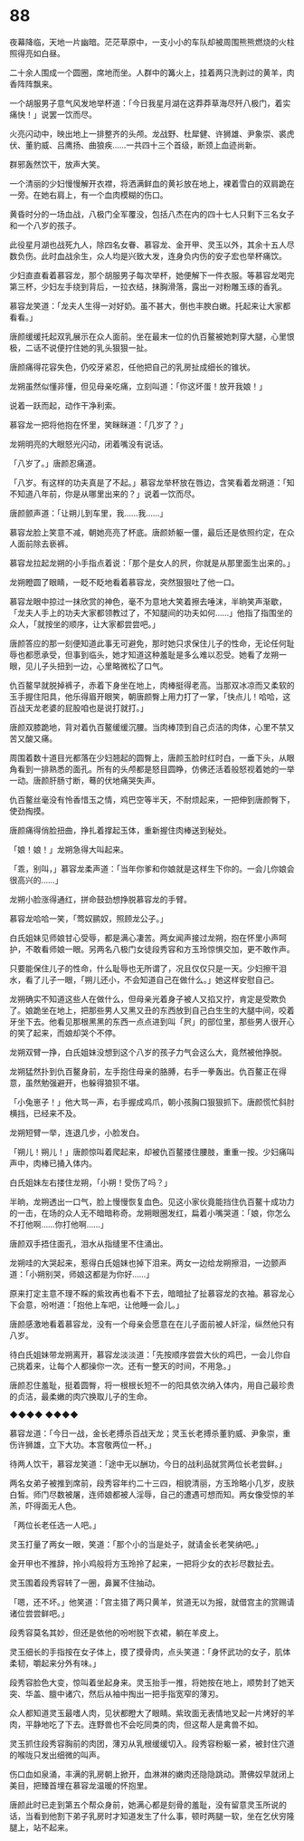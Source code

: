 # 88

夜幕降临，天地一片幽暗。茫茫草原中，一支小小的车队却被周围熊熊燃烧的火柱照得亮如白昼。

二十余人围成一个圆圈，席地而坐。人群中的篝火上，挂着两只洗剥过的黄羊，肉香阵阵飘来。

一个胡服男子意气风发地举杯道：「今日我星月湖在这莽莽草海尽歼八极门，着实痛快！」说罢一饮而尽。

火亮闪动中，映出地上一排整齐的头颅。龙战野、杜犀健、许狮雄、尹象崇、裘虎伏、董豹威、吕鹰扬、曲狼疾……一共四十三个首级，断颈上血迹尚新。

群邪轰然饮干，放声大笑。

一个清丽的少妇慢慢解开衣襟，将洒满鲜血的黄衫放在地上，裸着雪白的双肩跪在一旁。在她右肩上，有一个血肉模糊的伤口。

黄昏时分的一场血战，八极门全军覆没，包括八杰在内的四十七人只剩下三名女子和一个八岁的孩子。

此役星月湖也战死九人，除四名女眷、慕容龙、金开甲、灵玉以外，其余十五人尽数负伤。此时血战余生，众人均是兴致大发，连身负内伤的安子宏也举杯痛饮。

少妇直直看着慕容龙，那个胡服男子每次举杯，她便解下一件衣服。等慕容龙喝完第三杯，少妇左手绕到背后，一拉衣结，抹胸滑落，露出一对粉雕玉琢的香乳。

慕容龙笑道：「龙夫人生得一对好奶。虽不甚大，倒也丰腴白嫩。托起来让大家都看看。」

唐颜缓缓托起双乳展示在众人面前。坐在最末一位的仇百鳌被她刺穿大腿，心里恨极，二话不说便拧住她的乳头狠狠一扯。

唐颜痛得花容失色，仍咬牙紧忍，任他把自己的乳房扯成细长的锥状。

龙朔虽然似懂非懂，但见母亲吃痛，立刻叫道：「你这坏蛋！放开我娘！」

说着一跃而起，动作干净利索。

慕容龙一把将他抱在怀里，笑眯眯道：「几岁了？」

龙朔明亮的大眼怒光闪动，闭着嘴没有说话。

「八岁了。」唐颜忍痛道。

「八岁。有这样的功夫真是了不起。」慕容龙举杯放在唇边，含笑看着龙朔道：「知不知道八年前，你是从哪里出来的？」说着一饮而尽。

唐颜颤声道：「让朔儿到车里，我……我……」

慕容龙脸上笑意不减，朝她亮亮了杯底。唐颜娇躯一僵，最后还是依照约定，在众人面前除去亵裤。

慕容龙拉起龙朔的小手指点着说：「那个是女人的屄，你就是从那里面生出来的。」

龙朔瞪圆了眼睛，一眨不眨地看着慕容龙，突然狠狠吐了他一口。

慕容龙眼中掠过一抹欣赏的神色，毫不为意地大笑着擦去唾沫，半晌笑声渐歇，「龙夫人手上的功夫大家都领教过了，不知腿间的功夫如何……」他指了指围坐的众人，「就按坐的顺序，让大家都尝尝吧。」

唐颜答应的那一刻便知道此事无可避免，那时她只求保住儿子的性命，无论任何耻辱也都愿承受，但事到临头，她才知道这种羞耻是多么难以忍受。她看了龙朔一眼，见儿子头扭到一边，心里略微松了口气。

仇百鳌早就脱掉裤子，赤着下身坐在地上，肉棒挺得老高。当那双冰凉而又柔软的玉手握住阳具，他乐得眉开眼笑，朝唐颜臀上用力打了一掌，「快点儿！哈哈，这百战天龙老婆的屁股咱也是说打就打。」

唐颜双膝跪地，背对着仇百鳌缓缓沉腰。当肉棒顶到自己贞洁的肉体，心里不禁又苦又酸又痛。

周围着数十道目光都落在少妇翘起的圆臀上，唐颜玉脸时红时白，一垂下头，从眼角看到一排熟悉的面孔。所有的头颅都是怒目圆睁，仿佛还活着般怒视着她的一举一动。唐颜肝肠寸断，蓦的伏地痛哭失声。

仇百鳌丝毫没有怜香惜玉之情，鸡巴空等半天，不耐烦起来，一把伸到唐颜臀下，使劲掏摸。

唐颜痛得俏脸扭曲，挣扎着撑起玉体，重新握住肉棒送到秘处。

「娘！娘！」龙朔急得大叫起来。

「乖，别叫，」慕容龙柔声道：「当年你爹和你娘就是这样生下你的。一会儿你娘会很高兴的……」

龙朔小脸涨得通红，拼命鼓劲想挣脱慕容龙的手臂。

慕容龙哈哈一笑，「莺奴鹂奴，照顾龙公子。」

白氏姐妹见师娘甘心受辱，都是满心凄苦。两女闻声接过龙朔，抱在怀里小声呵护，不敢看师娘一眼。另两名八极门女徒段秀容和方玉玲惊惧交加，更不敢作声。

只要能保住儿子的性命，什么耻辱也无所谓了，况且仅仅只是一天。少妇擦干泪水，看了儿子一眼，「朔儿还小，不会知道自己在做什么。」她这样安慰自己。

龙朔确实不知道这些人在做什么，但母亲光着身子被人又掐又拧，肯定是受欺负了。娘跪坐在地上，把那些男人又黑又丑的东西放到自己白生生的大腿中间，咬着牙坐下去。他看见那根黑黑的东西一点点进到叫「屄」的部位里，那些男人很开心的笑了起来，而娘却哭个不停。

龙朔双臂一挣，白氏姐妹没想到这个八岁的孩子力气会这么大，竟然被他挣脱。

龙朔猛然扑到仇百鳌身前，左手抱住母亲的胳膊，右手一拳轰出。仇百鳌正在得意，虽然勉强避开，也躲得狼狈不堪。

「小兔崽子！」他大骂一声，右手握成鸡爪，朝小孩胸口狠狠抓下。唐颜慌忙斜肘横挡，已经来不及。

龙朔短臂一举，连退几步，小脸发白。

「朔儿！朔儿！」唐颜惊叫着爬起来，却被仇百鳌搂住腰肢，重重一按。少妇痛叫声中，肉棒已捅入体内。

白氏姐妹左右搂住龙朔，「小朔！受伤了吗？」

半晌，龙朔透出一口气，脸上慢慢恢复血色。见这小家伙竟能挡住仇百鳌十成功力的一击，在场的众人无不暗暗称奇。龙朔眼圈发红，扁着小嘴哭道：「娘，你怎么不打他啊……你打他啊……」

唐颜双手捂住面孔，泪水从指缝里不住涌出。

龙朔哇的大哭起来，惹得白氏姐妹也掉下泪来。两女一边给龙朔擦泪，一边颤声道：「小朔别哭，师娘这都是为你好……」

原来打定主意不理不睬的紫玫再也看不下去，暗暗扯了扯慕容龙的衣袖。慕容龙心下会意，吩咐道：「抱他上车吧，让他睡一会儿。」

唐颜感激地看着慕容龙，没有一个母亲会愿意在在儿子面前被人奸淫，纵然他只有八岁。

待白氏姐妹带龙朔离开，慕容龙淡淡道：「先按顺序尝尝大伙的鸡巴，一会儿你自己挑着来，让每个人都操你一次。还有一整天的时间，不用急。」

唐颜忍住羞耻，挺着圆臀，将一根根长短不一的阳具依次纳入体内，用自己最珍贵的贞洁，最柔嫩的肉穴换取儿子的生命。

◆◆◆◆ ◆◆◆◆

慕容龙道：「今日一战，金长老搏杀百战天龙；灵玉长老搏杀董豹威、尹象崇，重伤许狮雄，立下大功。本宫敬两位一杯。」

待两人饮干，慕容龙笑道：「途中无以酬功，今日的战利品就赏两位长老尝鲜。」

两名女弟子被推到席前，段秀容年约二十三四，相貌清丽，方玉玲略小几岁，皮肤白皙。师门尽数被屠，连师娘都被人淫辱，自己的遭遇可想而知。两女像受惊的羊羔，吓得面无人色。

「两位长老任选一人吧。」

灵玉打量了两女一眼，笑道：「那个小的当是处子，就请金长老笑纳吧。」

金开甲也不推辞，拎小鸡般将方玉玲拎了起来，一把将少女的衣衫尽数扯去。

灵玉围着段秀容转了一圈，鼻翼不住抽动。

「嗯，还不坏。」他笑道：「宫主猎了两只黄羊，贫道无以为报，就借宫主的赏赐请诸位尝尝鲜吧。」

段秀容莫名其妙，但还是依他的吩咐脱下衣裙，躺在羊皮上。

灵玉细长的手指按在女子体上，摸了摸骨肉，点头笑道：「身怀武功的女子，肌体柔韧，嚼起来分外有味。」

段秀容脸色大变，惊叫着坐起身来。灵玉抬手一推，将她按在地上，顺势封了她天突、华盖、膻中诸穴，然后从袖中掏出一把手指宽窄的薄刃。

众人都知道灵玉最嗜人肉，见状都瞪大了眼睛。紫玫面无表情地叉起一片烤好的羊肉，平静地吃了下去。连野兽也不会吃同类的肉，但这帮人是禽兽不如。

灵玉抓住段秀容胸前的肉团，薄刃从乳根缓缓切入。段秀容粉躯一紧，被封住穴道的喉咙只发出细微的叫声。

伤口血如泉涌，丰满的乳房朝上掀开，血淋淋的嫩肉还隐隐跳动。萧佛奴早就闭上美目，把臻首埋在慕容龙温暖的怀抱里。

唐颜此时已走到第五个帮众身前，她满心都是刻骨的羞耻，没有留意灵玉所说的话，当看到他割下弟子乳房时才知道发生了什么事，顿时两腿一软，坐在乞伏穷隆腿上，站不起来。
